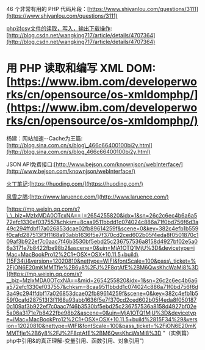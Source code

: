 46 个非常有用的 PHP 代码片段：[https://www.shiyanlou.com/questions/3111](https://www.shiyanlou.com/questions/3111)

[php对csv文件的读取，写入，输出下载操作](http://blog.csdn.net/wangking717/article/details/4707364):[http://blog.csdn.net/wangking717/article/details/4707364](http://blog.csdn.net/wangking717/article/details/4707364)

# 用 PHP 读取和编写 XML DOM:[https://www.ibm.com/developerworks/cn/opensource/os-xmldomphp/](https://www.ibm.com/developerworks/cn/opensource/os-xmldomphp/)

杨建：网站加速--Cache为王篇:[http://blog.sina.com.cn/s/blog\_466c66400100bi2y.html](http://blog.sina.com.cn/s/blog_466c66400100bi2y.html)

JSON API免费接口:[http://www.bejson.com/knownjson/webInterface/](http://www.bejson.com/knownjson/webInterface/)

[火丁笔记](https://huoding.com/):[https://huoding.com/](https://huoding.com/)

[风雪之隅](http://www.laruence.com/):[http://www.laruence.com/](http://www.laruence.com/)

[https://mp.weixin.qq.com/s?\_\_biz=MzIxMDA0OTcxNA==∣=2654255820&idx=1&sn=26c2c6ec4b6a6a572efc1330ef037557&chksm=8caa9511bbdd1c074024c886a71f0bd756f6d3a49c294ffdbf17a026853dcae02fb89614259f&scene=0&key=382c4efb1b559f0cafd287513f3f1168a93abb1636f5e7f370cd2ced602b05f4eda8f0501870c109af3b922ef7c0aac7f46b3530bf5ebd25c236757536a8158d4927bf02e5a06a3171e7b8422fbe98b2&ascene=0&uin=MjA1OTQ1MjU%3D&devicetype=iMac+MacBookPro12%2C1+OSX+OSX+10.11.5+build\(15F34\)&version=12020810&nettype=WIFI&fontScale=100&pass\_ticket=%2FjON6E20mKMMTfje%2B6y8%2FJ%2F8qtAfE%2BM6QwsKhcWaMi8%3D](https://mp.weixin.qq.com/s?__biz=MzIxMDA0OTcxNA==&mid=2654255820&idx=1&sn=26c2c6ec4b6a6a572efc1330ef037557&chksm=8caa9511bbdd1c074024c886a71f0bd756f6d3a49c294ffdbf17a026853dcae02fb89614259f&scene=0&key=382c4efb1b559f0cafd287513f3f1168a93abb1636f5e7f370cd2ced602b05f4eda8f0501870c109af3b922ef7c0aac7f46b3530bf5ebd25c236757536a8158d4927bf02e5a06a3171e7b8422fbe98b2&ascene=0&uin=MjA1OTQ1MjU%3D&devicetype=iMac+MacBookPro12%2C1+OSX+OSX+10.11.5+build%2815F34%29&version=12020810&nettype=WIFI&fontScale=100&pass_ticket=%2FjON6E20mKMMTfje%2B6y8%2FJ%2F8qtAfE%2BM6QwsKhcWaMi8%3D "（实例篇）php中引用&amp;的真正理解-变量引用、函数引用、对象引用")



